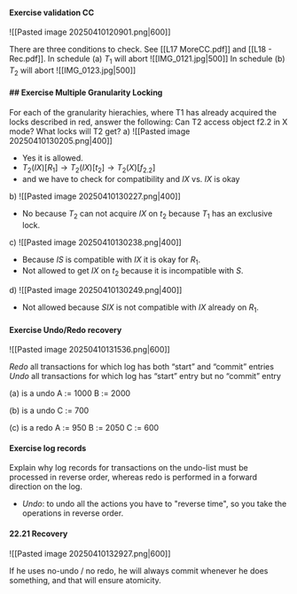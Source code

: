 
#### Exercise validation CC

![[Pasted image 20250410120901.png|600]]

There are three conditions to check. See [[L17 MoreCC.pdf]] and [[L18 - Rec.pdf]]. 
In schedule (a) $T_{1}$ will abort
![[IMG_0121.jpg|500]]
In schedule (b) $T_{2}$ will abort
![[IMG_0123.jpg|500]]

#### ## Exercise Multiple Granularity Locking

For each of the granularity hierachies, where T1 has already acquired the locks described in red, answer the following: Can T2 access object f2.2 in X mode? What locks will T2 get?
a)
![[Pasted image 20250410130205.png|400]]
- Yes it is allowed.
- $T_{2}(IX)[R_{1}] \rightarrow T_{2}(IX)[t_{2}] \rightarrow T_{2}(X)[f_{2.2}]$
- and we have to check for compatibility and $IX \ \mathrm{vs.} \ IX$ is okay

b)
![[Pasted image 20250410130227.png|400]]
- No because $T_2$ can not acquire $IX$ on $t_2$ because $T_1$ has an exclusive lock.

c)
![[Pasted image 20250410130238.png|400]]
- Because $IS$ is compatible with $IX$ it is okay for $R_1$. 
- Not allowed to get $IX$ on $t_2$ because it is incompatible with $S$.

d)
![[Pasted image 20250410130249.png|400]]
- Not allowed because $SIX$ is not compatible with $IX$ already on $R_1$. 

#### Exercise Undo/Redo recovery

![[Pasted image 20250410131536.png|600]]

*Redo* all transactions for which log has both “start” and “commit” entries
*Undo* all transactions for which log has “start” entry but no “commit” entry

(a) is a undo
A := 1000
B := 2000

(b) is a undo
C := 700

(c) is a redo
A := 950
B := 2050
C := 600

#### Exercise log records
Explain why log records for transactions on the undo-list must be processed in reverse order, whereas redo is performed in a forward direction on the log.
- *Undo*: to undo all the actions you have to "reverse time", so you take the operations in reverse order.

#### 22.21 Recovery

![[Pasted image 20250410132927.png|600]]

If he uses no-undo / no redo, he will always commit whenever he does something, and that will ensure atomicity. 
